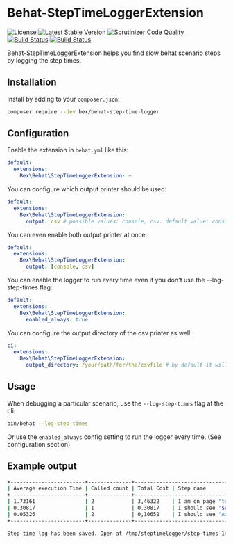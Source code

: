 Behat-StepTimeLoggerExtension
=========================
[![License](https://poser.pugx.org/bex/behat-step-time-logger/license)](https://packagist.org/packages/bex/behat-step-time-logger)
[![Latest Stable Version](https://poser.pugx.org/bex/behat-step-time-logger/version)](https://packagist.org/packages/bex/behat-step-time-logger)
[![Scrutinizer Code Quality](https://scrutinizer-ci.com/g/tkotosz/behat-step-time-logger/badges/quality-score.png?b=master)](https://scrutinizer-ci.com/g/tkotosz/behat-step-time-logger/?branch=master)
[![Build Status](https://scrutinizer-ci.com/g/tkotosz/behat-step-time-logger/badges/build.png?b=master)](https://scrutinizer-ci.com/g/tkotosz/behat-step-time-logger/build-status/master)
[![Build Status](https://travis-ci.org/tkotosz/behat-step-time-logger.svg?branch=master)](https://travis-ci.org/tkotosz/behat-step-time-logger)

Behat-StepTimeLoggerExtension helps you find slow behat scenario steps by logging the step times.

Installation
------------

Install by adding to your `composer.json`:

```bash
composer require --dev bex/behat-step-time-logger
```

Configuration
-------------

Enable the extension in `behat.yml` like this:

```yml
default:
  extensions:
    Bex\Behat\StepTimeLoggerExtension: ~
```

You can configure which output printer should be used:
```yml
default:
  extensions:
    Bex\Behat\StepTimeLoggerExtension:
      output: csv # possible values: console, csv. default value: console
```

You can even enable both output printer at once:
```yml
default:
  extensions:
    Bex\Behat\StepTimeLoggerExtension:
      output: [console, csv]
```

You can enable the logger to run every time even if you don't use the --log-step-times flag:
```yml
default:
  extensions:
    Bex\Behat\StepTimeLoggerExtension:
      enabled_always: true
```

You can configure the output directory of the csv printer as well:
```yml
ci:
  extensions:
    Bex\Behat\StepTimeLoggerExtension:
      output_directory: /your/path/for/the/csvfile # by default it will be saved to the /tmp/steptimelogger directory
```

Usage
-----

When debugging a particular scenario, use the `--log-step-times` flag at the cli:

```bash
bin/behat --log-step-times
```

Or use the `enabled_always` config setting to run the logger every time. (See configuration section)

Example output
--------------

```bash
+------------------------+--------------+-----------------------------------------------------+
| Average execution Time | Called count | Total Cost | Step name                              |
+------------------------+--------------+-----------------------------------------------------+
| 1.73161                | 2            | 3,46322    | I am on page "test-product.html"       |
| 0.30817                | 1            | 0.30817    | I should see "$99,999.00" as the price |
| 0.05326                | 2            | 0,10652    | I should see "Add to Compare"          |
+------------------------+--------------+-----------------------------------------------------+
```

```bash
Step time log has been saved. Open at /tmp/steptimelogger/step-times-1447580698.csv
```